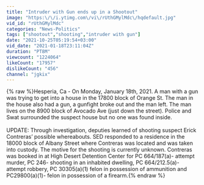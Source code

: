```yaml
---
title: "Intruder with Gun ends up in a Shootout"
image: "https:\/\/i.ytimg.com\/vi\/rUthGMylMdc\/hqdefault.jpg"
vid_id: "rUthGMylMdc"
categories: "News-Politics"
tags: ["shootout","shooting","intruder with gun"]
date: "2021-10-25T05:19:54+03:00"
vid_date: "2021-01-18T23:11:04Z"
duration: "PT8M"
viewcount: "1224064"
likeCount: "17957"
dislikeCount: "456"
channel: "jgkix"
---
```

{% raw %}Hesperia, Ca - On Monday, January 18th, 2021. A man with a  gun was trying to get into a house in the 17800 block of Orange St.  The man in the house also had a gun, a gunfight broke out and the man left. The man lives on the 8900 block of Avocado Ave (just down the street). Police and Swat surrounded the suspect house but no one was found inside. <br /><br />UPDATE: Through investigation, deputies learned of shooting suspect Erick Contreras’ possible whereabouts. SED responded to a residence in the 18000 block of Albany Street where Contreras was located and was taken into custody. The motive for the shooting is currently unknown. Contreras was booked in at High Desert Detention Center for PC 664/187(a)- attempt murder, PC 246- shooting in an inhabited dwelling, PC 664/212.5(a)- attempt robbery, PC 30305(a)(1) felon in possession of ammunition and PC29800(a)(1)- felon in possession of a firearm.{% endraw %}
